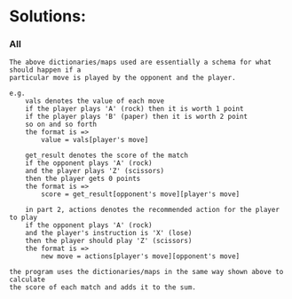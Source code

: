 # Solutions:

### All

    The above dictionaries/maps used are essentially a schema for what should happen if a
    particular move is played by the opponent and the player.

    e.g.
        vals denotes the value of each move
        if the player plays 'A' (rock) then it is worth 1 point
        if the player plays 'B' (paper) then it is worth 2 point
        so on and so forth
        the format is =>
            value = vals[player's move]

        get_result denotes the score of the match
        if the opponent plays 'A' (rock)
        and the player plays 'Z' (scissors)
        then the player gets 0 points
        the format is =>
            score = get_result[opponent's move][player's move]

        in part 2, actions denotes the recommended action for the player to play
        if the opponent plays 'A' (rock)
        and the player's instruction is 'X' (lose)
        then the player should play 'Z' (scissors)
        the format is =>
            new move = actions[player's move][opponent's move]

    the program uses the dictionaries/maps in the same way shown above to calculate
    the score of each match and adds it to the sum.
